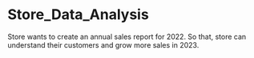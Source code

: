 # Store_Data_Analysis
Store wants to create an annual sales report for 2022. So that, store can understand their customers and grow more sales in 2023.
